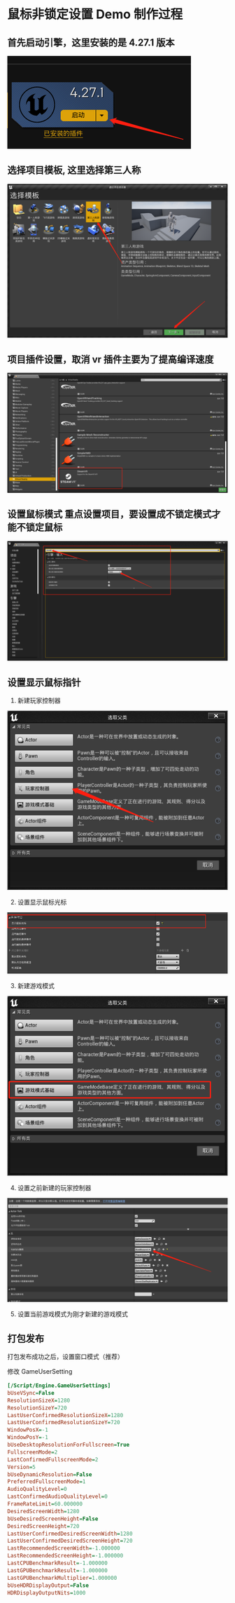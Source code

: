 # 鼠标非锁定设置 Demo 制作过程

## 首先启动引擎，这里安装的是 4.27.1 版本

![version](./doc/version.png)

## 选择项目模板, 这里选择第三人称

![tmp](./doc/tmp.png)

## 项目插件设置，取消 vr 插件主要为了提高编译速度

![plgugin](./doc/plugin.png)

## **设置鼠标模式** 重点设置项目，要设置成不锁定模式才能不锁定鼠标

![mouse](./doc/mouse_setup.png)

## 设置显示鼠标指针

1. 新建玩家控制器

![](./doc/player_control.png)

2. 设置显示鼠标光标

![](./doc/show_mouse.png)

3. 新建游戏模式

![](./doc/mode.png)

4. 设置之前新建的玩家控制器

![](./doc/set_control.png)

5. 设置当前游戏模式为刚才新建的游戏模式

## 打包发布

打包发布成功之后，设置窗口模式（推荐）

修改 GameUserSetting

```ini
[/Script/Engine.GameUserSettings]
bUseVSync=False
ResolutionSizeX=1280
ResolutionSizeY=720
LastUserConfirmedResolutionSizeX=1280
LastUserConfirmedResolutionSizeY=720
WindowPosX=-1
WindowPosY=-1
bUseDesktopResolutionForFullscreen=True
FullscreenMode=2
LastConfirmedFullscreenMode=2
Version=5
bUseDynamicResolution=False
PreferredFullscreenMode=1
AudioQualityLevel=0
LastConfirmedAudioQualityLevel=0
FrameRateLimit=60.000000
DesiredScreenWidth=1280
bUseDesiredScreenHeight=False
DesiredScreenHeight=720
LastUserConfirmedDesiredScreenWidth=1280
LastUserConfirmedDesiredScreenHeight=720
LastRecommendedScreenWidth=-1.000000
LastRecommendedScreenHeight=-1.000000
LastCPUBenchmarkResult=-1.000000
LastGPUBenchmarkResult=-1.000000
LastGPUBenchmarkMultiplier=1.000000
bUseHDRDisplayOutput=False
HDRDisplayOutputNits=1000
```